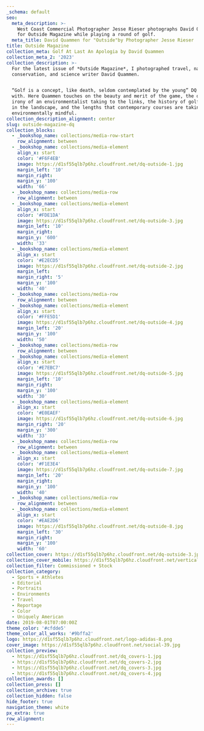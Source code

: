 ```yaml
---
_schema: default
seo:
  meta_description: >-
    West Coast Commercial Photographer Jesse Rieser photographs David Quammen
    for Outside Magazine while playing a round of golf. 
  meta_title: David Quammen for "Outside"by Photographer Jesse Rieser
title: Outside Magazine
collection_meta: Golf At Last An Apologia by David Quammen
collection_meta_2: '2023'
collection_description: >-
  For the latest issue of *Outside Magazine*, I photographed travel, nature,
  conservation, and science writer David Quammen.


  “Golf is a concept, like death, seldom contemplated by the young” DQ opens
  with. Here Quammen touches on the beauty and merit of the game, the obvious
  irony of an environmentalist taking to the links, the history of golf courses
  in the landscape, and the lengths that contemporary courses are taking to be
  environmentally mindful.
collection_description_alignment: center
slug: outside-magazine-dq
collection_blocks:
  - _bookshop_name: collections/media-row-start
    row_alignment: between
  - _bookshop_name: collections/media-element
    align_x: start
    color: '#F6F4EB'
    image: https://d1sf55qlb7p6hz.cloudfront.net/dq-outside-1.jpg
    margin_left: '10'
    margin_right:
    margin_y: '100'
    width: '66'
  - _bookshop_name: collections/media-row
    row_alignment: between
  - _bookshop_name: collections/media-element
    align_x: start
    color: '#FDE1DA'
    image: https://d1sf55qlb7p6hz.cloudfront.net/dq-outside-3.jpg
    margin_left: '10'
    margin_right:
    margin_y: '600'
    width: '33'
  - _bookshop_name: collections/media-element
    align_x: start
    color: '#E2ECD5'
    image: https://d1sf55qlb7p6hz.cloudfront.net/dq-outside-2.jpg
    margin_left:
    margin_right: '5'
    margin_y: '100'
    width: '40'
  - _bookshop_name: collections/media-row
    row_alignment: between
  - _bookshop_name: collections/media-element
    align_x: start
    color: '#FFE5D1'
    image: https://d1sf55qlb7p6hz.cloudfront.net/dq-outside-4.jpg
    margin_left: '20'
    margin_y: '100'
    width: '50'
  - _bookshop_name: collections/media-row
    row_alignment: between
  - _bookshop_name: collections/media-element
    align_x: start
    color: '#E7EBC7'
    image: https://d1sf55qlb7p6hz.cloudfront.net/dq-outside-5.jpg
    margin_left: '10'
    margin_right:
    margin_y: '100'
    width: '30'
  - _bookshop_name: collections/media-element
    align_x: start
    color: '#E0EAEF'
    image: https://d1sf55qlb7p6hz.cloudfront.net/dq-outside-6.jpg
    margin_right: '20'
    margin_y: '300'
    width: '33'
  - _bookshop_name: collections/media-row
    row_alignment: between
  - _bookshop_name: collections/media-element
    align_x: start
    color: '#F1E3E4'
    image: https://d1sf55qlb7p6hz.cloudfront.net/dq-outside-7.jpg
    margin_left: '20'
    margin_right:
    margin_y: '100'
    width: '40'
  - _bookshop_name: collections/media-row
    row_alignment: between
  - _bookshop_name: collections/media-element
    align_x: start
    color: '#EAE2D6'
    image: https://d1sf55qlb7p6hz.cloudfront.net/dq-outside-8.jpg
    margin_left: '30'
    margin_right:
    margin_y: '100'
    width: '60'
collection_cover: https://d1sf55qlb7p6hz.cloudfront.net/dq-outside-3.jpg
collection_cover_mobile: https://d1sf55qlb7p6hz.cloudfront.net/verticalcovers-30.jpg
collection_filter: Commissioned + Stock
collection_category:
  - Sports + Athletes
  - Editorial
  - Portraits
  - Environments
  - Travel
  - Reportage
  - Color
  - Uniquely American
date: 2019-08-01T07:00:00Z
theme_color: '#cfdde5'
theme_color_all_works: '#9bffa2'
logo: https://d1sf55qlb7p6hz.cloudfront.net/logo-adidas-8.png
cover_image: https://d1sf55qlb7p6hz.cloudfront.net/social-39.jpg
collection_preview:
  - https://d1sf55qlb7p6hz.cloudfront.net/dq_covers-1.jpg
  - https://d1sf55qlb7p6hz.cloudfront.net/dq_covers-2.jpg
  - https://d1sf55qlb7p6hz.cloudfront.net/dq_covers-3.jpg
  - https://d1sf55qlb7p6hz.cloudfront.net/dq_covers-4.jpg
collection_awards: []
collection_press: []
collection_archive: true
collection_hidden: false
hide_footer: true
navigation_theme: white
px_extra: true
row_alignment:
---
```

